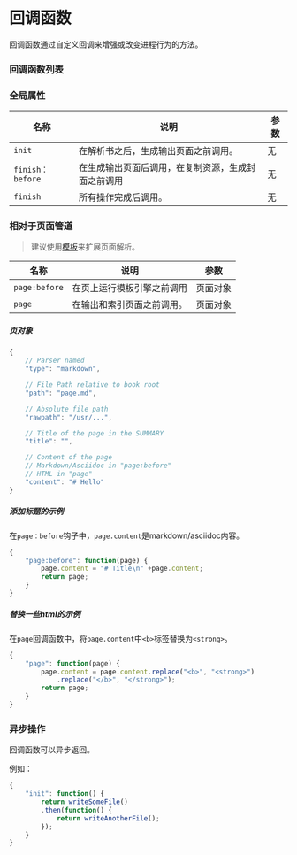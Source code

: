 # 回调函数

回调函数通过自定义回调来增强或改变进程行为的方法。

### 回调函数列表

### 全局属性

|名称|说明|参数|
| ---- | ----------- | ---------
| `init` |在解析书之后，生成输出页面之前调用。 |无|
| `finish：before` |在生成输出页面后调用，在复制资源，生成封面之前调用 |无|
| `finish` |所有操作完成后调用。 |无|

### 相对于页面管道

> 建议使用[模板](../templating/README.md)来扩展页面解析。

|名称|说明|参数|
| ---- | ----------- | ---------
| `page:before` |在页上运行模板引擎之前调用|页面对象|
| `page` |在输出和索引页面之前调用。 |页面对象|

##### 页对象

```js
{
    // Parser named
    "type": "markdown",

    // File Path relative to book root
    "path": "page.md",

    // Absolute file path
    "rawpath": "/usr/...",

    // Title of the page in the SUMMARY
    "title": "",

    // Content of the page
    // Markdown/Asciidoc in "page:before"
    // HTML in "page"
    "content": "# Hello"
}
```

##### 添加标题的示例

在`page：before`钩子中，`page.content`是markdown/asciidoc内容。

```js
{
    "page:before": function(page) {
        page.content = "# Title\n" +page.content;
        return page;
    }
}
```

##### 替换一些html的示例

在`page`回调函数中，将`page.content`中`<b>`标签替换为`<strong>`。

```js
{
    "page": function(page) {
        page.content = page.content.replace("<b>", "<strong>")
            .replace("</b>", "</strong>");
        return page;
    }
}
```

### 异步操作

回调函数可以异步返回。

例如：

```js
{
    "init": function() {
        return writeSomeFile()
        .then(function() {
            return writeAnotherFile();
        });
    }
}
```
